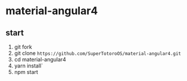 # material-angular4

## start
1. git fork
2. git clone `https://github.com/SuperTotoroOS/material-angular4.git`
3. cd material-angular4
4. yarn install`
5. npm start
